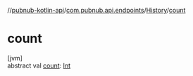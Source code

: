 //[pubnub-kotlin-api](../../../index.md)/[com.pubnub.api.endpoints](../index.md)/[History](index.md)/[count](count.md)

# count

[jvm]\
abstract val [count](count.md): [Int](https://kotlinlang.org/api/core/kotlin-stdlib/kotlin/-int/index.html)
